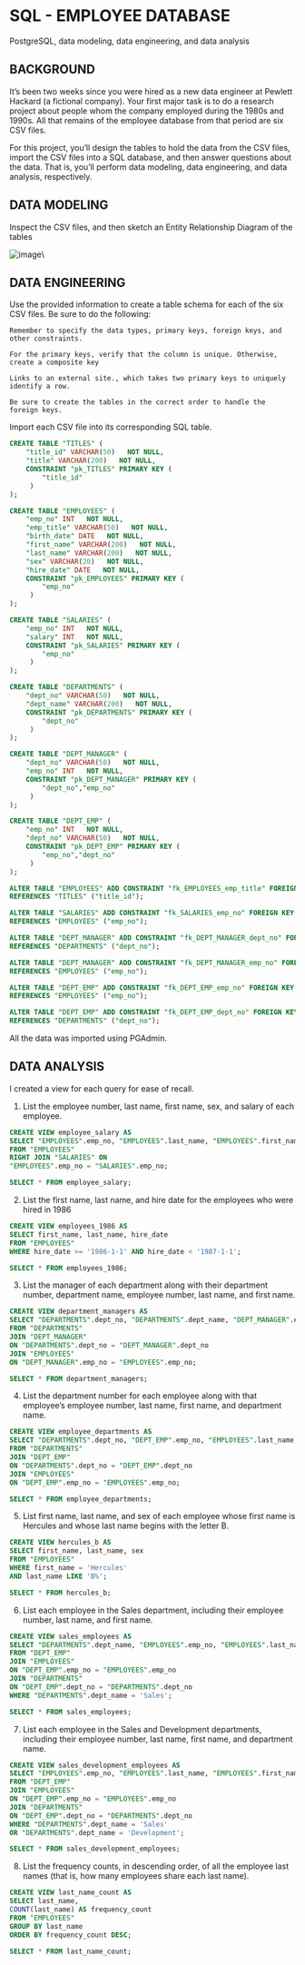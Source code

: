 # SQL - EMPLOYEE DATABASE
PostgreSQL, data modeling, data engineering, and data analysis

## BACKGROUND 
It’s been two weeks since you were hired as a new data engineer at Pewlett Hackard (a fictional company). Your first major task is to do a research project about people whom the company employed during the 1980s and 1990s. All that remains of the employee database from that period are six CSV files.

For this project, you’ll design the tables to hold the data from the CSV files, import the CSV files into a SQL database, and then answer questions about the data. That is, you’ll perform data modeling, data engineering, and data analysis, respectively.

## DATA MODELING 
Inspect the CSV files, and then sketch an Entity Relationship Diagram of the tables

![image](EmployeeSQL/db_diagram.png)\

## DATA ENGINEERING
Use the provided information to create a table schema for each of the six CSV files. Be sure to do the following:

    Remember to specify the data types, primary keys, foreign keys, and other constraints.

    For the primary keys, verify that the column is unique. Otherwise, create a composite key 

    Links to an external site., which takes two primary keys to uniquely identify a row.

    Be sure to create the tables in the correct order to handle the foreign keys.

Import each CSV file into its corresponding SQL table.

```sql
CREATE TABLE "TITLES" (
    "title_id" VARCHAR(50)   NOT NULL,
    "title" VARCHAR(200)   NOT NULL,
    CONSTRAINT "pk_TITLES" PRIMARY KEY (
        "title_id"
     )
);

CREATE TABLE "EMPLOYEES" (
    "emp_no" INT   NOT NULL,
    "emp_title" VARCHAR(50)   NOT NULL,
    "birth_date" DATE   NOT NULL,
    "first_name" VARCHAR(200)   NOT NULL,
    "last_name" VARCHAR(200)   NOT NULL,
    "sex" VARCHAR(20)   NOT NULL,
    "hire_date" DATE   NOT NULL,
    CONSTRAINT "pk_EMPLOYEES" PRIMARY KEY (
        "emp_no"
     )
);

CREATE TABLE "SALARIES" (
    "emp_no" INT   NOT NULL,
    "salary" INT   NOT NULL,
    CONSTRAINT "pk_SALARIES" PRIMARY KEY (
        "emp_no"
     )
);

CREATE TABLE "DEPARTMENTS" (
    "dept_no" VARCHAR(50)   NOT NULL,
    "dept_name" VARCHAR(200)   NOT NULL,
    CONSTRAINT "pk_DEPARTMENTS" PRIMARY KEY (
        "dept_no"
     )
);

CREATE TABLE "DEPT_MANAGER" (
    "dept_no" VARCHAR(50)   NOT NULL,
    "emp_no" INT   NOT NULL,
    CONSTRAINT "pk_DEPT_MANAGER" PRIMARY KEY (
        "dept_no","emp_no"
     )
);

CREATE TABLE "DEPT_EMP" (
    "emp_no" INT   NOT NULL,
    "dept_no" VARCHAR(50)   NOT NULL,
    CONSTRAINT "pk_DEPT_EMP" PRIMARY KEY (
        "emp_no","dept_no"
     )
);

ALTER TABLE "EMPLOYEES" ADD CONSTRAINT "fk_EMPLOYEES_emp_title" FOREIGN KEY("emp_title")
REFERENCES "TITLES" ("title_id");

ALTER TABLE "SALARIES" ADD CONSTRAINT "fk_SALARIES_emp_no" FOREIGN KEY("emp_no")
REFERENCES "EMPLOYEES" ("emp_no");

ALTER TABLE "DEPT_MANAGER" ADD CONSTRAINT "fk_DEPT_MANAGER_dept_no" FOREIGN KEY("dept_no")
REFERENCES "DEPARTMENTS" ("dept_no");

ALTER TABLE "DEPT_MANAGER" ADD CONSTRAINT "fk_DEPT_MANAGER_emp_no" FOREIGN KEY("emp_no")
REFERENCES "EMPLOYEES" ("emp_no");

ALTER TABLE "DEPT_EMP" ADD CONSTRAINT "fk_DEPT_EMP_emp_no" FOREIGN KEY("emp_no")
REFERENCES "EMPLOYEES" ("emp_no");

ALTER TABLE "DEPT_EMP" ADD CONSTRAINT "fk_DEPT_EMP_dept_no" FOREIGN KEY("dept_no")
REFERENCES "DEPARTMENTS" ("dept_no");
```

All the data was imported using PGAdmin.

## DATA ANALYSIS
I created a view for each query for ease of recall.

1. List the employee number, last name, first name, sex, and salary of each employee.
```sql
CREATE VIEW employee_salary AS
SELECT "EMPLOYEES".emp_no, "EMPLOYEES".last_name, "EMPLOYEES".first_name, "EMPLOYEES".sex, "SALARIES".salary
FROM "EMPLOYEES"
RIGHT JOIN "SALARIES" ON
"EMPLOYEES".emp_no = "SALARIES".emp_no;

SELECT * FROM employee_salary;
```
2. List the first name, last name, and hire date for the employees who were hired in 1986
```sql
CREATE VIEW employees_1986 AS
SELECT first_name, last_name, hire_date
FROM "EMPLOYEES"
WHERE hire_date >= '1986-1-1' AND hire_date < '1987-1-1';

SELECT * FROM employees_1986;
```
3. List the manager of each department along with their department number, department name, employee number, last name, and first name.
```sql
CREATE VIEW department_managers AS
SELECT "DEPARTMENTS".dept_no, "DEPARTMENTS".dept_name, "DEPT_MANAGER".emp_no, "EMPLOYEES".last_name, "EMPLOYEES".first_name
FROM "DEPARTMENTS"
JOIN "DEPT_MANAGER"
ON "DEPARTMENTS".dept_no = "DEPT_MANAGER".dept_no
JOIN "EMPLOYEES"
ON "DEPT_MANAGER".emp_no = "EMPLOYEES".emp_no;

SELECT * FROM department_managers;
```
4. List the department number for each employee along with that employee’s employee number, last name, first name, and department name.
```sql
CREATE VIEW employee_departments AS
SELECT "DEPARTMENTS".dept_no, "DEPT_EMP".emp_no, "EMPLOYEES".last_name, "EMPLOYEES".first_name,  "DEPARTMENTS".dept_name
FROM "DEPARTMENTS"
JOIN "DEPT_EMP"
ON "DEPARTMENTS".dept_no = "DEPT_EMP".dept_no
JOIN "EMPLOYEES"
ON "DEPT_EMP".emp_no = "EMPLOYEES".emp_no;

SELECT * FROM employee_departments;
```
5. List first name, last name, and sex of each employee whose first name is Hercules and whose last name begins with the letter B.
```sql
CREATE VIEW hercules_b AS
SELECT first_name, last_name, sex
FROM "EMPLOYEES"
WHERE first_name = 'Hercules'
AND last_name LIKE 'B%';

SELECT * FROM hercules_b;
```
6. List each employee in the Sales department, including their employee number, last name, and first name.
```sql
CREATE VIEW sales_employees AS
SELECT "DEPARTMENTS".dept_name, "EMPLOYEES".emp_no, "EMPLOYEES".last_name, "EMPLOYEES".first_name
FROM "DEPT_EMP"
JOIN "EMPLOYEES"
ON "DEPT_EMP".emp_no = "EMPLOYEES".emp_no
JOIN "DEPARTMENTS"
ON "DEPT_EMP".dept_no = "DEPARTMENTS".dept_no
WHERE "DEPARTMENTS".dept_name = 'Sales';

SELECT * FROM sales_employees;
```
7. List each employee in the Sales and Development departments, including their employee number, last name, first name, and department name.
```sql
CREATE VIEW sales_development_employees AS
SELECT "EMPLOYEES".emp_no, "EMPLOYEES".last_name, "EMPLOYEES".first_name, "DEPARTMENTS".dept_name
FROM "DEPT_EMP"
JOIN "EMPLOYEES"
ON "DEPT_EMP".emp_no = "EMPLOYEES".emp_no
JOIN "DEPARTMENTS"
ON "DEPT_EMP".dept_no = "DEPARTMENTS".dept_no
WHERE "DEPARTMENTS".dept_name = 'Sales' 
OR "DEPARTMENTS".dept_name = 'Development';

SELECT * FROM sales_development_employees;
```
8. List the frequency counts, in descending order, of all the employee last names (that is, how many employees share each last name).
```sql
CREATE VIEW last_name_count AS
SELECT last_name,
COUNT(last_name) AS frequency_count
FROM "EMPLOYEES"
GROUP BY last_name
ORDER BY frequency_count DESC;

SELECT * FROM last_name_count;
```























